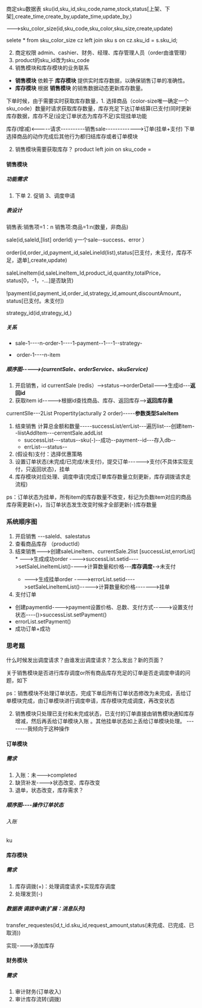 商定sku数据表 sku(id,sku_id,sku_code,name,stock,status[上架、下架],create_time,create_by,update_time,update_by,)

--->sku_color_size(id,sku_code,sku_color,sku_size,create,update)

selete * from sku_color_size cz left join sku s on cz.sku_id = s.sku_id;

2. 商定权限 admin、cashier、财务、经理、库存管理人员（order由谁管理）
3. product的sku_id改为sku_code
4. 销售模块和库存模块的业务联系

- **销售模块** 依赖于 **库存模块** 提供实时库存数据，以确保销售订单的准确性。
- **库存模块** 根据 **销售模块** 的销售数据动态更新库存数量。

下单时候，由于需要实时获取库存数量，1. 选择商品（color-size唯一确定一个sku_code）数量时请求获取库存数量，库存充足下达订单结算(已支付)同时更新库存数据，库存不足(设定订单状态为库存不足)实现挂单功能

   库存(增减)<-----请求----------销售sale------------->订单(挂单+支付)   下单选择商品的动作完成后其他行为都归结库存或者订单模块

2. 销售模块需要获取库存？  product left join on sku_code =

#### 销售模块

##### 功能需求

1. 下单 2. 促销 3、调度申请

##### 表设计

销售表:销售项=1：n  销售项:商品=1:n(数量，非商品)

sale(id,saleId,[list] orderId) y一个sale--success、error  ）

order(id,order_id,payment_id,saleLineId(list),status[已支付，未支付，库存不足，退单],create,update)

saleLineItem(id,saleLineItem_Id,product_id,quantity,totalPrice，status[0，-1，-...]是否缺货)

!payment(id,payment_id,order_id,strategy_id,amount,discountAmount，status[已支付。未支付])

strategy_id(id,strategy_id,)

##### 关系

* sale-1----n-order-1----1-payment--1---1--strategy-

* ​                  order-1----n-item

##### 顺序图----->(currentSale、orderService、skuService)

1. 开启销售，id   currentSale (redis）-->status-->orderDetail--->生成id---**返回id**
2. 获取item id----->根据id查找商品、库存、返回库存-->**返回库存量**

currentSlle---2List Propertity(acturally 2 order)-----**参数类型SaleItem**

1. 结束销售 计算总金额和数量-----successList/errList---遍历list---创建item--liistAddItem---cerrentSale.addList
   * successList---status--sku(-)--成功--payment--id---存入db--
   * errList---status--
2. (假设有)支付：选择优惠策略
3. 设置订单状态(未完成/已完成/未支付)，提交订单------>支付(不具体实现支付，只返回状态)，挂单
4. 库存模块对应处理、调度申请(完成订单库存数量立刻更新，库存调拨请求走流程)

ps：订单状态为挂单，所有item的库存数量不改变，标记为负数item对应的商品库存需更新(+)，当订单状态发生改变时候才全部更新(-)库存数量

### 系统顺序图

1. 开启销售 ---saleId、salestatus
2. 查看商品库存 （productId）
3. 结束销售--->创建saleLineItem、currentSale.2list<order> [successList,errorList]
       * --->生成成功order ---->successList.setid---->setSaleLineItemList()---->计算数量和价格---**库存调度-**->未支付
      *  --->生成挂单order ---->errorList.setid---->setSaleLineItemList()----->计算数量和价格------->挂单
4. 支付订单

* 创建paymentId---->payment设置价格、总数、支付方式----->设置支付状态----()>successList.setPayment()
* errorList.setPayment()
* 成功订单+成功

### 思考题

什么时候发出调度请求？由谁发出调度请求？怎么发出？新的页面？

关于销售模块是否进行库存调度or所有商品库存充足的订单是否走调度申请的问题，如下

ps：销售模块不处理订单状态，完成下单后所有订单状态修改为未完成，丢给订单模块完成，由订单模块进行调度申请，库存模块完成调度，再改变状态

2. 销售模块只处理已支付和未完成状态，已支付的订单直接由销售模块通知库存增减，然后再丢给订单模块入账  。其他挂单状态如上丢给订单模块处理。   --------我倾向于这种操作

#### 订单模块

##### 需求

1. 入账：未--->completed
2. 缺货补发---->状态改变、库存改变
3. 退单，状态改变，库存需求？

##### 顺序图----操作订单状态

###### 入账

ku

#### 库存模块

##### 需求

1. 库存调拨(+)：处理调度请求+实现库存调度
2. 处理发货(-)  

##### 数据表  调拨申请(扩展：消息队列)

transfer_requestes(id,t_id.sku_id,request_amount,status(未完成、已完成、已取消))

实现---->添加库存

#### 财务模块

##### 需求

1. 审计财务(订单收入)
2. 审计库存流转(调拨)

